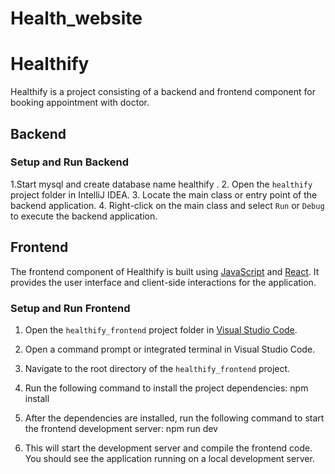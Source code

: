 # Health_website
# Healthify

Healthify is a project consisting of a backend and frontend component for booking appointment with doctor.

## Backend



### Setup and Run Backend

1.Start mysql and create database name healthify .
2. Open the `healthify` project folder in IntelliJ IDEA.
3. Locate the main class or entry point of the backend application.
4. Right-click on the main class and select `Run` or `Debug` to execute the backend application.

## Frontend

The frontend component of Healthify is built using [JavaScript](https://www.javascript.com/) and [React](https://reactjs.org/). It provides the user interface and client-side interactions for the application.

### Setup and Run Frontend

1. Open the `healthify_frontend` project folder in [Visual Studio Code](https://code.visualstudio.com/).
2. Open a command prompt or integrated terminal in Visual Studio Code.
3. Navigate to the root directory of the `healthify_frontend` project.
4. Run the following command to install the project dependencies:
npm install
5. After the dependencies are installed, run the following command to start the frontend development server:
npm run dev

6. This will start the development server and compile the frontend code. You should see the application running on a local development server.
